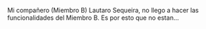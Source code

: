 Mi compañero (Miembro B) Lautaro Sequeira, no llego a hacer las funcionalidades del Miembro B. Es por esto que no estan...
